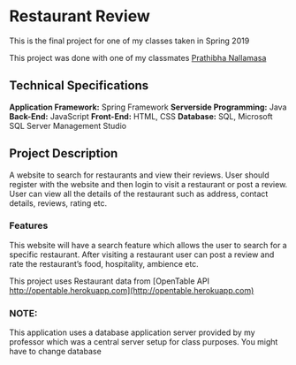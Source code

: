 # Restaurant Review
This is the final project for one of my classes taken in Spring 2019

This project was done with one of my classmates [Prathibha Nallamasa](https://github.com/prathibhaNallamasa)

## Technical Specifications
**Application Framework:** Spring Framework
**Serverside Programming:** Java
**Back-End:** JavaScript
**Front-End:** HTML, CSS
**Database:** SQL, Microsoft SQL Server Management Studio

## Project Description
A website to search for restaurants and view their reviews. User should register with the website and then login to visit a restaurant or post a review. User can view all the details of the restaurant such as address, contact details, reviews, rating etc.

### Features
This website will have a search feature which allows the user to search for a specific restaurant. After visiting a restaurant user can post a review and rate the restaurant’s food, hospitality, ambience etc.

This project uses Restaurant data from [OpenTable API http://opentable.herokuapp.com](http://opentable.herokuapp.com)

### NOTE:
This application uses a database application server provided by my professor which was a central server setup for class purposes.
You might have to change database 
